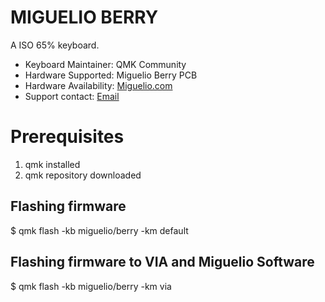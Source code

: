 # MIGUELIO BERRY

A ISO 65% keyboard.

* Keyboard Maintainer: QMK Community
* Hardware Supported: Miguelio Berry PCB
* Hardware Availability: [Miguelio.com](https://www.miguelio.com)
* Support contact: [Email](mailto:teclados@miguelio.com)

# Prerequisites

1) qmk installed
2) qmk repository downloaded

## Flashing firmware

$ qmk flash -kb miguelio/berry -km default

## Flashing firmware to VIA and Miguelio Software

$ qmk flash -kb miguelio/berry -km via
